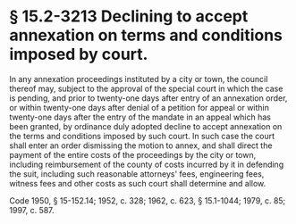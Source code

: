 # § 15.2-3213 Declining to accept annexation on terms and conditions imposed by court.

<p>In any annexation proceedings instituted by a city or town, the council thereof may, subject to the approval of the special court in which the case is pending, and prior to twenty-one days after entry of an annexation order, or within twenty-one days after denial of a petition for appeal or within twenty-one days after the entry of the mandate in an appeal which has been granted, by ordinance duly adopted decline to accept annexation on the terms and conditions imposed by such court. In such case the court shall enter an order dismissing the motion to annex, and shall direct the payment of the entire costs of the proceedings by the city or town, including reimbursement of the county of costs incurred by it in defending the suit, including such reasonable attorneys' fees, engineering fees, witness fees and other costs as such court shall determine and allow.</p><p>Code 1950, § 15-152.14; 1952, c. 328; 1962, c. 623, § 15.1-1044; 1979, c. 85; 1997, c. 587.</p>